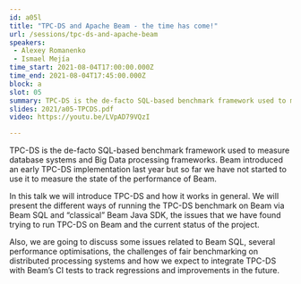 ```yaml
---
id: a05l
title: "TPC-DS and Apache Beam - the time has come!"
url: /sessions/tpc-ds-and-apache-beam
speakers:
 - Alexey Romanenko
 - Ismael Mejía
time_start: 2021-08-04T17:00:00.000Z
time_end: 2021-08-04T17:45:00.000Z
block: a
slot: 05
summary: TPC-DS is the de-facto SQL-based benchmark framework used to measure database systems and Big Data processing frameworks. Beam introduced an early TPC-DS implementation last year but so far we have not started to use it to measure the state of the performance of Beam.
slides: 2021/a05-TPCDS.pdf
video: https://youtu.be/LVpAD79VQzI

---
```


TPC-DS is the de-facto SQL-based benchmark framework used to measure database systems and Big Data processing frameworks. Beam introduced an early TPC-DS implementation last year but so far we have not started to use it to measure the state of the performance of Beam.

In this talk we will introduce TPC-DS and how it works in general. We will present the different ways of running the TPC-DS benchmark on Beam via Beam SQL and “classical” Beam Java SDK, the issues that we have found trying to run TPC-DS on Beam and the current status of the project.

Also, we are going to discuss some issues related to Beam SQL, several performance optimisations, the challenges of fair benchmarking on distributed processing systems and how we expect to integrate TPC-DS with Beam’s CI tests to track regressions and improvements in the future.